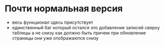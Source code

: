 # Почти нормальная версия

- весь функционал здесь присутствует
- единственный баг который остался это добавление записей сверху
  таблицы а не снизу как должно быть
  причем при обновление страницы они уже отображаются снизу
